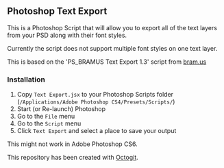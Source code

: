## Photoshop Text Export

This is a Photoshop Script that will allow you to export all of the text layers from your PSD along with their font styles.

Currently the script does not support multiple font styles on one text layer.

This is based on the 'PS_BRAMUS Text Export 1.3' script from [bram.us](http://www.bram.us/2008/03/16/ps_bramustextexport-13-automatically-export-all-text-layers-from-photoshop-psd-to-a-text-file/)


### Installation

1. Copy `Text Export.jsx` to your Photoshop Scripts folder (`/Applications/Adobe Photoshop CS4/Presets/Scripts/`)
2. Start (or Re-launch) Photoshop
3. Go to the `File` menu
4. Go to the `Script` menu
5. Click `Text Export` and select a place to save your output

This might not work in Adobe Photoshop CS6.

This repository has been created with [Octogit](http://myusuf3.github.com/octogit/).